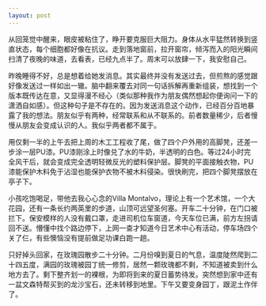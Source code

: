```yaml
---
layout: post
---
```


从回笼觉中醒来，眼皮被粘住了，睁开要克服巨大阻力。身体从水平猛然转换到竖直状态，每个细胞都好像在抗议。走到落地窗前，拉开窗帘，倾泻而入的阳光瞬间扫清了夜晚的味道，去看表，已经九点半了。周末可以放肆一下，我安慰自己。

昨晚睡得不好，总是想着给她发消息。其实最终并没有发送过去，但煎熬的感觉跟好像发送过一样如出一辙。脑中翻来覆去对同一句话拆解再重新组装，想找到一个版本既传达在意，又显得漫不经心（类似那种我作为朋友偶然想起你便询问一下的潇洒自如感）。但这种句子是不存在的。因为发送消息这个动作，已经百分百地暴露了我的想法。朋友似乎有两种，经常联系和从不联系的。前者数量稀少，后者慢慢从朋友会变成认识的人。我似乎两者都不属于。

用仅剩一半的上午去把上周的木工工程收了尾，做了四个户外用的高脚凳，还差一步涂一层PU漆。PU漆刚涂上时像兑了水的牛奶，半透明的白色。等过24小时完全风干后，就会变成完全透明轻微反光的塑料保护层。脚凳的平面接触衣物，PU漆能保护木料免于沾湿也能保护衣物不被木料侵染。很快刷完，把四个脚凳摆放在亭子下。

小孩吃饱喝足，带他去我心心念的Villa Montalvo，理论上有一个艺术馆，一个大花园，还有一条长约两英里的步道，山顶可远望圣何塞。开车二十分钟，在门口被拦下。保安模样的人没有戴口罩，走进司机位车窗道，今天车位已满，前方左拐请回不送。懵懂中找个路边停下，上网一查才知道今日艺术中心有活动，停车场四个关了仨，有些懊恼没有提前做足功课白跑一趟。

只好掉头回家，在玫瑰园散步二十分钟。二月份嗅到夏日的气息，温度陡然爬到二十四五度，满园的玫瑰被园丁统一修剪，居然一颗玫瑰都不剩，不知道被卖到什么地方去了。剩下整齐划一的裸根，为即将到来的夏日蓄势待发。突然想到家中还有一盆文森特帮买到的龙沙宝石，还未转移到地里。下午又要变身园丁，跟泥土作伴了。